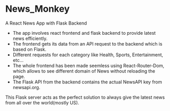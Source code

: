 # News_Monkey

A React News App with Flask Backend 

- The app involves react frontend and flask backend to provide latest news efficiently.
- The frontend gets its data from an API request to the backend which is based on Flask.
- Different requests for each category like Health, Sports, Entertainment, etc...
- The whole frontend has been made seemless using React-Router-Dom, which allows to see different domain of News without reloading the page.
- The Flask API from the backend contains the actual NewsAPI key from newsapi.org. 

This Flask server acts as the perfect solution to always give the latest news from all over the world(mostly US).


